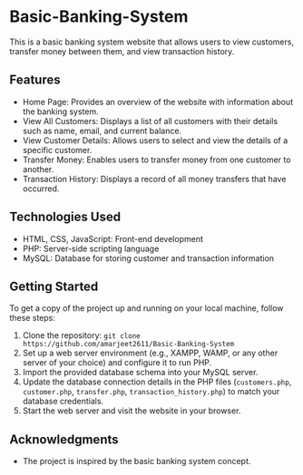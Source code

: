 # Basic-Banking-System

This is a basic banking system website that allows users to view customers, transfer money between them, and view transaction history.

## Features

- Home Page: Provides an overview of the website with information about the banking system.
- View All Customers: Displays a list of all customers with their details such as name, email, and current balance.
- View Customer Details: Allows users to select and view the details of a specific customer.
- Transfer Money: Enables users to transfer money from one customer to another.
- Transaction History: Displays a record of all money transfers that have occurred.

## Technologies Used

- HTML, CSS, JavaScript: Front-end development
- PHP: Server-side scripting language
- MySQL: Database for storing customer and transaction information

## Getting Started

To get a copy of the project up and running on your local machine, follow these steps:

1. Clone the repository: `git clone https://github.com/amarjeet2611/Basic-Banking-System`
2. Set up a web server environment (e.g., XAMPP, WAMP, or any other server of your choice) and configure it to run PHP.
3. Import the provided database schema into your MySQL server.
4. Update the database connection details in the PHP files (`customers.php`, `customer.php`, `transfer.php`, `transaction_history.php`) to match your database credentials.
5. Start the web server and visit the website in your browser.

## Acknowledgments

- The project is inspired by the basic banking system concept.



